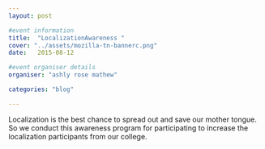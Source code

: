 ```yaml
---
layout: post

#event information
title:  "LocalizationAwareness "
cover: "../assets/mozilla-tn-bannerc.png"
date:   2015-08-12

#event organiser details
organiser: "ashly rose mathew"

categories: "blog"

---
```


Localization is the best chance to spread out and save our mother tongue. So we conduct this awareness program for participating to increase the localization participants from our college.
